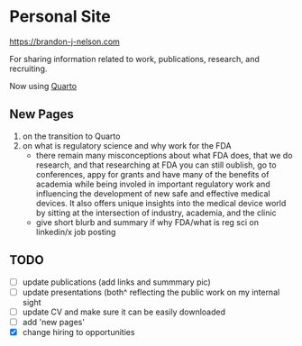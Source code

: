 # Personal Site

https://brandon-j-nelson.com

For sharing information related to work, publications, research, and recruiting.

Now using [Quarto](https://quarto.org)

## New Pages

1. on the transition to Quarto
2. on what is regulatory science and why work for the FDA
    - there remain many misconceptions about what FDA does, that we do research, and that researching at FDA you can still oublish, go to conferences, appy for grants and have many of the benefits of academia while being involed in important regulatory work and influencing the development of new safe and effective medical devices. It also offers unique insights into the medical device world by sitting at the intersection of industry, academia, and the clinic
    - give short blurb and summary if why FDA/what is reg sci on linkedin/x job posting

## TODO

- [ ] update publications (add links and summmary pic)
- [ ] update presentations (both^ reflecting the public work on my internal sight
- [ ] update CV and make sure it can be easily downloaded
- [ ] add 'new pages'
- [X] change hiring to opportunities
